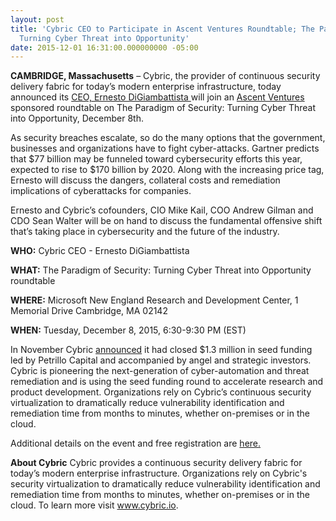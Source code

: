 ```yaml
---
layout: post
title: 'Cybric CEO to Participate in Ascent Ventures Roundtable; The Paradigm of Security:
  Turning Cyber Threat into Opportunity'
date: 2015-12-01 16:31:00.000000000 -05:00
---
```

**CAMBRIDGE, Massachusetts** – Cybric, the provider of continuous security delivery fabric for today’s modern enterprise infrastructure, today announced its [CEO, Ernesto DiGiambattista ](https://www.linkedin.com/in/ernestod)will join an [Ascent Ventures](http://www.ascentvp.com/) sponsored roundtable on The Paradigm of Security: Turning Cyber Threat into Opportunity, December 8th.  

As security breaches escalate, so do the many options that the government, businesses and organizations have to fight cyber-attacks. Gartner predicts that $77 billion may be funneled toward cybersecurity efforts this year, expected to rise to $170 billion by 2020. Along with the increasing price tag, Ernesto will discuss the dangers, collateral costs and remediation implications of cyberattacks for companies. 

Ernesto and Cybric’s cofounders, CIO Mike Kail, COO Andrew Gilman and CDO Sean Walter will be on hand to discuss the fundamental offensive shift that’s taking place in cybersecurity and the future of the industry.

**WHO:** Cybric CEO - Ernesto DiGiambattista

**WHAT:** 	The Paradigm of Security: Turning Cyber Threat into Opportunity roundtable 

**WHERE:**	Microsoft New England Research and Development Center, 1 Memorial Drive 
Cambridge, MA 02142 

**WHEN:**	Tuesday, December 8, 2015, 6:30-9:30 PM (EST)

In November Cybric [announced](http://finance.yahoo.com/news/cybric-closes-1-3-million-140000207.html) it had closed $1.3 million in seed funding led by Petrillo Capital and accompanied by angel and strategic investors. Cybric is pioneering the next-generation of cyber-automation and threat remediation and is using the seed funding round to accelerate research and product development. Organizations rely on Cybric’s continuous security virtualization to dramatically reduce vulnerability identification and remediation time from months to minutes, whether on-premises or in the cloud.

Additional details on the event and free registration are [here.](http://www.eventbrite.com/e/the-paradigm-of-security-turning-cyber-threat-into-opportunity-ascent-b2b-it-forum-tickets-18955376040)

**About Cybric**
Cybric provides a continuous security delivery fabric for today’s modern enterprise infrastructure. Organizations rely on Cybric's security virtualization to dramatically reduce vulnerability identification and remediation time from months to minutes, whether on-premises or in the cloud. To learn more visit www.cybric.io. 
